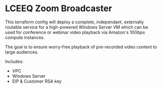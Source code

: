 # LCEEQ Zoom Broadcaster

This terraform config will deploy a complete, independant, externally routable service for a high-powered Windows Server VM which can be used for conference or webinar video playback via Amazon's 10Gbps compute instances.

The goal is to ensure worry-free playback of pre-recorded video content to large audiences.

Includes:
- VPC
- Windows Server
- EIP & Customer RSA key